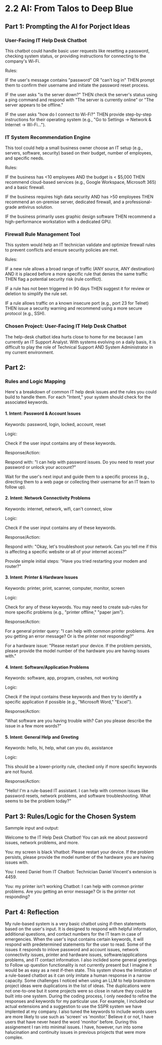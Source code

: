 # 2.2 AI: From Talos to Deep Blue
## Part 1: Prompting the AI for Porject Ideas
### User-Facing IT Help Desk Chatbot
This chatbot could handle basic user requests like resetting a password, checking system status, or providing instructions for connecting to the company's Wi-Fi.

Rules:

IF the user's message contains "password" OR "can't log in" THEN prompt them to confirm their username and initiate the password reset process.

IF the user asks "is the server down?" THEN check the server's status using a ping command and respond with "The server is currently online" or "The server appears to be offline."

IF the user asks "how do I connect to Wi-Fi?" THEN provide step-by-step instructions for their operating system (e.g., "Go to Settings -> Network & Internet -> Wi-Fi...").


### IT System Recommendation Engine
This tool could help a small business owner choose an IT setup (e.g., servers, software, security) based on their budget, number of employees, and specific needs.

Rules:

IF the business has <10 employees AND the budget is < $5,000 THEN recommend cloud-based services (e.g., Google Workspace, Microsoft 365) and a basic firewall.

IF the business requires high data security AND has >50 employees THEN recommend an on-premise server, dedicated firewall, and a professional-grade antivirus solution.

IF the business primarily uses graphic design software THEN recommend a high-performance workstation with a dedicated GPU.

### Firewall Rule Management Tool
This system would help an IT technician validate and optimize firewall rules to prevent conflicts and ensure security policies are met.

Rules:

IF a new rule allows a broad range of traffic (ANY source, ANY destination) AND it is placed before a more specific rule that denies the same traffic THEN flag a potential security risk (rule conflict).

IF a rule has not been triggered in 90 days THEN suggest it for review or deletion to simplify the rule set.

IF a rule allows traffic on a known insecure port (e.g., port 23 for Telnet) THEN issue a security warning and recommend using a more secure protocol (e.g., SSH).

### Chosen Project: User-Facing IT Help Desk Chatbot
The help-desk chatbot idea hurts close to home for me because I am currently an IT Support Analyst. With systems evolving on a daily basis, it is difficult to play the role of Technical Support AND System Administrator in my current environment.

## Part 2: 

### Rules and Logic Mapping
Here's a breakdown of common IT help desk issues and the rules you could build to handle them. For each "Intent," your system should check for the associated keywords.

#### 1. Intent: Password & Account Issues

Keywords: password, login, locked, account, reset

Logic:

Check if the user input contains any of these keywords.

Response/Action:

Respond with: "I can help with password issues. Do you need to reset your password or unlock your account?"

Wait for the user's next input and guide them to a specific process (e.g., directing them to a web page or collecting their username for an IT team to follow up).

#### 2. Intent: Network Connectivity Problems

Keywords: internet, network, wifi, can't connect, slow

Logic:

Check if the user input contains any of these keywords.

Response/Action:

Respond with: "Okay, let's troubleshoot your network. Can you tell me if this is affecting a specific website or all of your internet access?"

Provide simple initial steps: "Have you tried restarting your modem and router?"

#### 3. Intent: Printer & Hardware Issues

Keywords: printer, print, scanner, computer, monitor, screen

Logic:

Check for any of these keywords. You may need to create sub-rules for more specific problems (e.g., "printer offline," "paper jam").

Response/Action:

For a general printer query: "I can help with common printer problems. Are you getting an error message? Or is the printer not responding?"

For a hardware issue: "Please restart your device. If the problem persists, please provide the model number of the hardware you are having issues with."

#### 4. Intent: Software/Application Problems

Keywords: software, app, program, crashes, not working

Logic:

Check if the input contains these keywords and then try to identify a specific application if possible (e.g., "Microsoft Word," "Excel").

Response/Action:

"What software are you having trouble with? Can you please describe the issue in a few more words?"

#### 5. Intent: General Help and Greeting

Keywords: hello, hi, help, what can you do, assistance

Logic:

This should be a lower-priority rule, checked only if more specific keywords are not found.

Response/Action:

"Hello! I'm a rule-based IT assistant. I can help with common issues like password resets, network problems, and software troubleshooting. What seems to be the problem today?"

## Part 3: Rules/Logic for the Chosen System

Sammple input and output:

Welcome to the IT Help Desk Chatbot!
You can ask me about password issues, network problems, and more.

You: my screen is black
Vhatbot: Please restart your device. If the problem persists, please provide the model number of the hardware you are having issues with.

You: I need Daniel from IT
Chatbot: Technician Daniel Vincent's extension is 4459.

You: my printer isn't working
Chatbot: I can help with common printer problems. Are you getting an error message? Or is the printer not responding?

## Part 4: Reflection

My rule-based system is a very basic chatbot using if-then statements based on the user's input. It is designed to respond with helpful information, additional questions, and contact numbers for the IT team in case of emergencies. When the user's input contains certain keywords, it will respond with predetermined statements for the user to read. Some of the issues it responds to inlove password and account issues, network connectivity issues, printer and hardware issues, software/applications problems, and IT contact information. I also inclided some general greetings to Follow up question functionality is not currently present but I imagine it would be as easy as a nest if-then state. This system shows the limitation of a rule-based chatbot as it can only imitate a human response in a narrow capacity. Some challenges I noticed when using an LLM to help brainstorm project ideas were duplications in the list of ideas. The duplications were not one-to-one but it some projects were so close in nature they could be built into one system. During the coding process, I only needed to refine the responses and keywords for my particular use. For example, I included our actual extensions and a suggestion to use the SSPR system we have implented at my company. I also tuned the keywords to include words users are more likely to use such as 'screen' vs 'monitor.' Believe it or not, I have users that have never heard the word 'monitor' before. During this assignement I ran into minimal issues. I have, however, run into some halucination and continuity issues in previous priojects that were more complex.